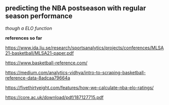 ## predicting the NBA postseason with regular season performance

*though a ELO function*

**references so far**

https://www.ida.liu.se/research/sportsanalytics/projects/conferences/MLSA21-basketball/MLSA21-paper.pdf

https://www.basketball-reference.com/

https://medium.com/analytics-vidhya/intro-to-scraping-basketball-reference-data-8adcaa79664a

https://fivethirtyeight.com/features/how-we-calculate-nba-elo-ratings/

https://core.ac.uk/download/pdf/187127715.pdf
